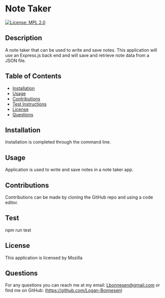 # Note Taker
[![License: MPL 2.0](https://img.shields.io/badge/License-MPL_2.0-brightgreen.svg)](https://opensource.org/licenses/MPL-2.0)  
## Description 
A note taker that can be used to write and save notes. This application will use an Express.js back end and will save and retrieve note data from a JSON file.

## Table of Contents
* [Installation](#installation)
* [Usage](#usage)
* [Contributions](#contributions)
* [Test Instructions](#test)
* [License](#license)
* [Questions](#questions)

## Installation
Installation is completed through the command line.

## Usage
Application is used to write and save notes in a note taker app.

## Contributions
Contributions can be made by cloning the GitHub repo and using a code editor.

## Test
npm run test

## License
This application is licensed by Mozilla

## Questions
For any questions you can reach me at my email: Lbonnesen@gmail.com or find me on GitHub: (https://github.com/Logan-Bonnesen)